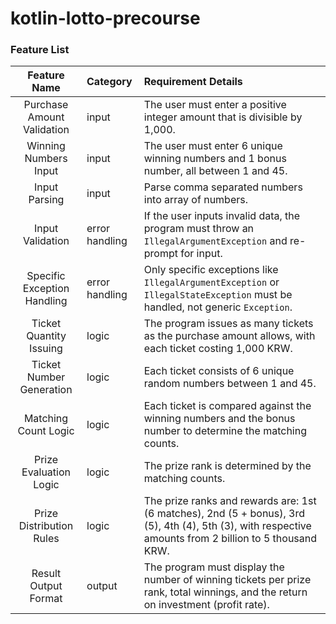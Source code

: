 # kotlin-lotto-precourse


### Feature List
|        Feature Name         | Category          | Requirement Details                                                                                                                                     |
|:---------------------------:|:------------------|:--------------------------------------------------------------------------------------------------------------------------------------------------------|
| Purchase Amount Validation  | input             | The user must enter a positive integer amount that is divisible by 1,000.                                                                               |
|    Winning Numbers Input    | input             | The user must enter 6 unique winning numbers and 1 bonus number, all between 1 and 45.                                                                  |
|        Input Parsing        | input             | Parse comma separated numbers into array of numbers.                                                                                                    |
|      Input Validation       | error handling    | If the user inputs invalid data, the program must throw an `IllegalArgumentException` and re-prompt for input.                                          |
| Specific Exception Handling | error handling    | Only specific exceptions like `IllegalArgumentException` or `IllegalStateException` must be handled, not generic `Exception`.                           |
|   Ticket Quantity Issuing   | logic             | The program issues as many tickets as the purchase amount allows, with each ticket costing 1,000 KRW.                                                   |
|  Ticket Number Generation   | logic             | Each ticket consists of 6 unique random numbers between 1 and 45.                                                                                       |
|    Matching Count Logic     | logic             | Each ticket is compared against the winning numbers and the bonus number to determine the matching counts.                                              |
|   Prize Evaluation Logic    | logic             | The prize rank is determined by the matching counts.                                                                                                    |
|  Prize Distribution Rules   | logic             | The prize ranks and rewards are: 1st (6 matches), 2nd (5 + bonus), 3rd (5), 4th (4), 5th (3), with respective amounts from 2 billion to 5 thousand KRW. |
|    Result Output Format     | output            | The program must display the number of winning tickets per prize rank, total winnings, and the return on investment (profit rate).                      |
